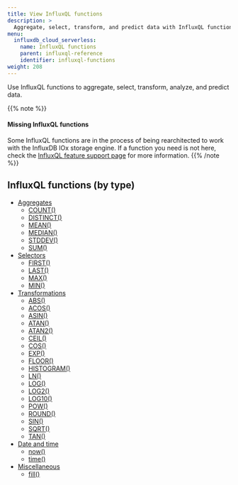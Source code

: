 ```yaml
---
title: View InfluxQL functions
description: >
  Aggregate, select, transform, and predict data with InfluxQL functions.
menu:
  influxdb_cloud_serverless:
    name: InfluxQL functions
    parent: influxql-reference
    identifier: influxql-functions
weight: 208
---
```


Use InfluxQL functions to aggregate, select, transform, analyze, and predict data.

{{% note %}}
#### Missing InfluxQL functions

Some InfluxQL functions are in the process of being rearchitected to work with
the InfluxDB IOx storage engine. If a function you need is not here, check the
[InfluxQL feature support page](/influxdb/cloud-serverless/reference/influxql/feature-support/#function-support)
for more information.
{{% /note %}}

## InfluxQL functions (by type)

- [Aggregates](/influxdb/cloud-serverless/reference/influxql/functions/aggregates/)
  - [COUNT()](/influxdb/cloud-serverless/reference/influxql/functions/aggregates/#count)
  - [DISTINCT()](/influxdb/cloud-serverless/reference/influxql/functions/aggregates/#distinct)
  - [MEAN()](/influxdb/cloud-serverless/reference/influxql/functions/aggregates/#mean)
  - [MEDIAN()](/influxdb/cloud-serverless/reference/influxql/functions/aggregates/#median)
  - [STDDEV()](/influxdb/cloud-serverless/reference/influxql/functions/aggregates/#stddev)
  - [SUM()](/influxdb/cloud-serverless/reference/influxql/functions/aggregates/#sum)
  <!-- - [INTEGRAL()](/influxdb/cloud-serverless/reference/influxql/functions/aggregates/#integral) -->
  <!-- - [MODE()](/influxdb/cloud-serverless/reference/influxql/functions/aggregates/#mode) -->
  <!-- - [SPREAD()](/influxdb/cloud-serverless/reference/influxql/functions/aggregates/#spread) -->
- [Selectors](/influxdb/cloud-serverless/reference/influxql/functions/selectors/)
  - [FIRST()](/influxdb/cloud-serverless/reference/influxql/functions/selectors/#first)
  - [LAST()](/influxdb/cloud-serverless/reference/influxql/functions/selectors/#last)
  - [MAX()](/influxdb/cloud-serverless/reference/influxql/functions/selectors/#max)
  - [MIN()](/influxdb/cloud-serverless/reference/influxql/functions/selectors/#min)
  <!-- - [BOTTOM()](/influxdb/cloud-serverless/reference/influxql/functions/selectors/#bottom) -->
  <!-- - [PERCENTILE()](/influxdb/cloud-serverless/reference/influxql/functions/selectors/#percentile) -->
  <!-- - [SAMPLE()](/influxdb/cloud-serverless/reference/influxql/functions/selectors/#sample) -->
  <!-- - [TOP()](/influxdb/cloud-serverless/reference/influxql/functions/selectors/#top) -->
- [Transformations](/influxdb/cloud-serverless/reference/influxql/functions/transformations/)
  - [ABS()](/influxdb/cloud-serverless/reference/influxql/functions/transformations/#abs)
  - [ACOS()](/influxdb/cloud-serverless/reference/influxql/functions/transformations/#acos)
  - [ASIN()](/influxdb/cloud-serverless/reference/influxql/functions/transformations/#asin)
  - [ATAN()](/influxdb/cloud-serverless/reference/influxql/functions/transformations/#atan)
  - [ATAN2()](/influxdb/cloud-serverless/reference/influxql/functions/transformations/#atan2)
  - [CEIL()](/influxdb/cloud-serverless/reference/influxql/functions/transformations/#ceil)
  - [COS()](/influxdb/cloud-serverless/reference/influxql/functions/transformations/#cos)
  - [EXP()](/influxdb/cloud-serverless/reference/influxql/functions/transformations/#exp)
  - [FLOOR()](/influxdb/cloud-serverless/reference/influxql/functions/transformations/#floor)
  - [HISTOGRAM()](/influxdb/cloud-serverless/reference/influxql/functions/transformations/#histogram)
  - [LN()](/influxdb/cloud-serverless/reference/influxql/functions/transformations/#ln)
  - [LOG()](/influxdb/cloud-serverless/reference/influxql/functions/transformations/#log)
  - [LOG2()](/influxdb/cloud-serverless/reference/influxql/functions/transformations/#log2)
  - [LOG10()](/influxdb/cloud-serverless/reference/influxql/functions/transformations/#log10)
  - [POW()](/influxdb/cloud-serverless/reference/influxql/functions/transformations/#pow)
  - [ROUND()](/influxdb/cloud-serverless/reference/influxql/functions/transformations/#round)
  - [SIN()](/influxdb/cloud-serverless/reference/influxql/functions/transformations/#sin)
  - [SQRT()](/influxdb/cloud-serverless/reference/influxql/functions/transformations/#sqrt)
  - [TAN()](/influxdb/cloud-serverless/reference/influxql/functions/transformations/#tan)
  <!-- - [CUMULATIVE_SUM()](/influxdb/cloud-serverless/reference/influxql/functions/transformations/#cumulative_sum) -->
  <!-- - [DERIVATIVE()](/influxdb/cloud-serverless/reference/influxql/functions/transformations/#derivative) -->
  <!-- - [DIFFERENCE()](/influxdb/cloud-serverless/reference/influxql/functions/transformations/#difference) -->
  <!-- - [ELAPSED()](/influxdb/cloud-serverless/reference/influxql/functions/transformations/#elapsed) -->
  <!-- - [MOVING_AVERAGE()](/influxdb/cloud-serverless/reference/influxql/functions/transformations/#moving_average) -->
  <!-- - [NON_NEGATIVE_DERIVATIVE()](/influxdb/cloud-serverless/reference/influxql/functions/transformations/#non_negative_derivative) -->
  <!-- - [NON_NEGATIVE_DIFFERENCE()](/influxdb/cloud-serverless/reference/influxql/functions/transformations/#non_negative_difference) -->
- [Date and time](/influxdb/cloud-serverless/reference/influxql/functions/date-time/)
  - [now()](/influxdb/cloud-serverless/reference/influxql/functions/date-time/#now)
  - [time()](/influxdb/cloud-serverless/reference/influxql/functions/date-time/#time)
- [Miscellaneous](/influxdb/cloud-serverless/reference/influxql/functions/misc/)
  - [fill()](/influxdb/cloud-serverless/reference/influxql/functions/misc/#fill)
<!-- - [Technical analysis](/influxdb/cloud-serverless/reference/influxql/functions/technical-analysis/) -->
  <!-- - (Predictive analysis) [HOLT_WINTERS()](/influxdb/cloud-serverless/reference/influxql/functions/technical-analysis/#holt_winters) -->
  <!-- - [CHANDE_MOMENTUM_OSCILLATOR()](/influxdb/cloud-serverless/reference/influxql/functions/technical-analysis/#chande_momentum_oscillator) -->
  <!-- - [DOUBLE_EXPONENTIAL_MOVING_AVERAGE()](/influxdb/cloud-serverless/reference/influxql/functions/technical-analysis/#double_exponential_moving_average) -->
  <!-- - [EXPONENTIAL_MOVING_AVERAGE()](/influxdb/cloud-serverless/reference/influxql/functions/technical-analysis/#exponential_moving_average) -->
  <!-- - [KAUFMANS_EFFICIENCY_RATIO()](/influxdb/cloud-serverless/reference/influxql/functions/technical-analysis/#kaufmans_adaptive_moving_average) -->
  <!-- - [KAUFMANS_ADAPTIVE_MOVING_AVERAGE()](/influxdb/cloud-serverless/reference/influxql/functions/technical-analysis/#kaufmans_adaptive_moving_average) -->
  <!-- - [RELATIVE_STRENGTH_INDEX()](/influxdb/cloud-serverless/reference/influxql/functions/technical-analysis/#relative_strength_index) -->
  <!-- - [TRIPLE_EXPONENTIAL_MOVING_AVERAGE()](/influxdb/cloud-serverless/reference/influxql/functions/technical-analysis/#triple_exponential_moving_average) -->
  <!-- - [TRIPLE_EXPONENTIAL_DERIVATIVE()](/influxdb/cloud-serverless/reference/influxql/functions/technical-analysis/#triple_exponential_derivative) -->
